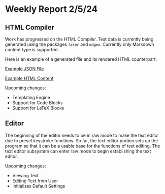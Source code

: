 # Weekly Report 2/5/24

## HTML Compiler

Work has progressed on the HTML Compiler. 
Test data is currently being generated using the packages `faker` and `mdgen`.
Currently only Markdown content type is supported.

Here is an example of a generated file and its rendered HTML counterpart:

[Example JSON File](week2-example.json)

[Example HTML Content](week2-example.html)

Upcoming changes:

- Templating Engine
- Support for Code Blocks
- Support for LaTeX Blocks

## Editor

The beginning of the editor needs to be in raw mode to make the text editor due to preset keystroke functions. 
So far, the text editor portion sets up the program so that it can be a usable base for the functions of text editing.
The text editor subsystem can enter raw mode to begin establishing the text editor.

Upcoming changes:

- Viewing Text
- Editing Text from User
- Initializes Default Settings